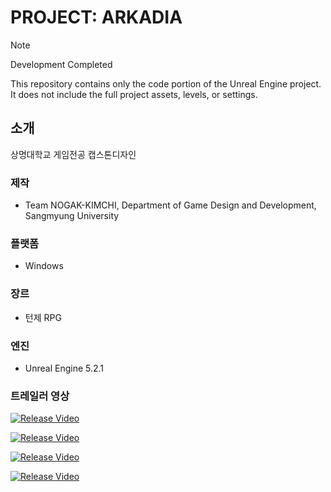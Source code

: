 # PROJECT: ARKADIA

> [!NOTE]
> Development Completed
> 
> This repository contains only the code portion of the Unreal Engine project.
It does not include the full project assets, levels, or settings.

## 소개
상명대학교 게임전공 캡스톤디자인

### 제작
- Team NOGAK-KIMCHI, Department of Game Design and Development, Sangmyung University

### 플랫폼
- Windows

### 장르
- 턴제 RPG

### 엔진
- Unreal Engine 5.2.1

### 트레일러 영상  
[![Release Video](https://img.youtube.com/vi/3qXqNkvBfw/maxresdefault.jpg)](https://youtu.be/3qXqNkvBvfw)


<!-- 기본 썸네일 -->
[![Release Video](https://img.youtube.com/vi/3qXqNkvBvfw/0.jpg)](https://youtu.be/3qXqNkvBvfw)

<!-- 고화질 썸네일 -->
[![Release Video](https://img.youtube.com/vi/3qXqNkvBvfw/hqdefault.jpg)](https://youtu.be/3qXqNkvBvfw)

<!-- 최대 해상도 썸네일 -->
[![Release Video](https://img.youtube.com/vi/3qXqNkvBvfw/maxresdefault.jpg)](https://youtu.be/3qXqNkvBvfw)
